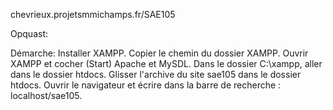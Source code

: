chevrieux.projetsmmichamps.fr/SAE105

Opquast: 

Démarche:
Installer XAMPP.
Copier le chemin du dossier XAMPP.
Ouvrir XAMPP et cocher (Start) Apache et MySDL.
Dans le dossier C:\xampp, aller dans le dossier htdocs.
Glisser l'archive du site sae105 dans le dossier htdocs.
Ouvrir le navigateur et écrire dans la barre de recherche : localhost/sae105.